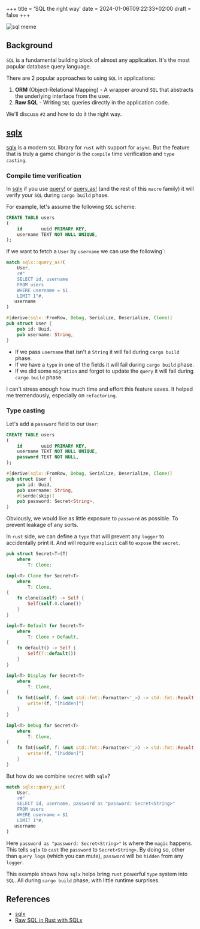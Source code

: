 +++
title = 'SQL the right way'
date = 2024-01-06T09:22:33+02:00
draft = false
+++

![sql meme](https://imagedelivery.net/3RKw_J_fJQ_4KpJP3_YgXA/1eaf6d57-3a83-4476-c7fe-e20feb5cce00/public)

## Background

`SQL` is a fundamental building block of almost any application.
It's the most popular database query language.

There are 2 popular approaches to using `SQL` in applications:

1. **ORM** (Object-Relational Mapping) - A wrapper around `SQL` that abstracts the underlying interface from the user.
2. **Raw SQL** - Writing `SQL` queries directly in the application code.

We'll discuss `#2` and how to do it the right way.

## [sqlx](https://github.com/launchbadge/sqlx)

[sqlx](https://github.com/launchbadge/sqlx) is a modern `SQL` library for `rust` with support for `async`.
But the feature that is truly a game changer is the `compile` time verification and `type casting`.

### Compile time verification

In [sqlx](https://github.com/launchbadge/sqlx) if you use [query!](https://docs.rs/sqlx/latest/sqlx/macro.query.html)
or [query_as!](https://docs.rs/sqlx/latest/sqlx/macro.query_as.html) (and the rest of this `macro` family)
it will verify your `SQL` during  `cargo build` phase.

For example, let's assume the following `SQL` scheme:

```sql
CREATE TABLE users
(
    id       uuid PRIMARY KEY,
    username TEXT NOT NULL UNIQUE,
);
```

If we want to fetch a `User` by `username` we can use the following`:

```rust
match sqlx::query_as!(
    User,
    r#"
    SELECT id, username
    FROM users
    WHERE username = $1
    LIMIT 1"#,
   username 
)
```

```rust
#[derive(sqlx::FromRow, Debug, Serialize, Deserialize, Clone)]
pub struct User {
    pub id: Uuid,
    pub username: String,
}
```

* If we pass `username` that isn't a `String` it will fail during `cargo build` phase.
* If we have a `typo` in one of the fields it will fail during `cargo build` phase.
* If we did some `migration` and forgot to update the `query` it will fail during `cargo build` phase.

I can't stress enough how much time and effort this feature saves. It helped me tremendously, especially
on `refactoring`.

### Type casting

Let's add a `password` field to our `User`:

```sql
CREATE TABLE users
(
    id       uuid PRIMARY KEY,
    username TEXT NOT NULL UNIQUE,
    password TEXT NOT NULL,
);
```

```rust
#[derive(sqlx::FromRow, Debug, Serialize, Deserialize, Clone)]
pub struct User {
    pub id: Uuid,
    pub username: String,
    #[serde(skip)]
    pub password: Secret<String>,
}
```

Obviously, we would like as little exposure to `password` as possible.
To prevent leakage of any sorts.

In `rust` side, we can define a `type` that will prevent any `logger` to accidentally print it.
And will require `explicit` call to `expose` the `secret`.

```rust
pub struct Secret<T>(T)
    where
        T: Clone;

impl<T> Clone for Secret<T>
    where
        T: Clone,
{
    fn clone(&self) -> Self {
        Self(self.0.clone())
    }
}

impl<T> Default for Secret<T>
    where
        T: Clone + Default,
{
    fn default() -> Self {
        Self(T::default())
    }
}

impl<T> Display for Secret<T>
    where
        T: Clone,
{
    fn fmt(&self, f: &mut std::fmt::Formatter<'_>) -> std::fmt::Result {
        write!(f, "[hidden]")
    }
}

impl<T> Debug for Secret<T>
    where
        T: Clone,
{
    fn fmt(&self, f: &mut std::fmt::Formatter<'_>) -> std::fmt::Result {
        write!(f, "[hidden]")
    }
}
```

But how do we combine `secret` with `sqlx`?

```rust
match sqlx::query_as!(
    User,
    r#"
    SELECT id, username, password as "password: Secret<String>"
    FROM users
    WHERE username = $1
    LIMIT 1"#,
   username 
)
```

Here `password as "password: Secret<String>"` is where the `magic` happens.
This tells `sqlx` to `cast` the `password` to `Secret<String>`.
By doing so, other than `query logs` (which you can mute),
`password` will be `hidden` from any `logger`.

This example shows how `sqlx` helps bring `rust` powerful `type` system into `SQL`.
All during `cargo build` phase, with little runtime surprises.

## References

* [sqlx](https://github.com/launchbadge/sqlx)
* [Raw SQL in Rust with SQLx](https://www.shuttle.rs/blog/2023/10/04/sql-in-rust)